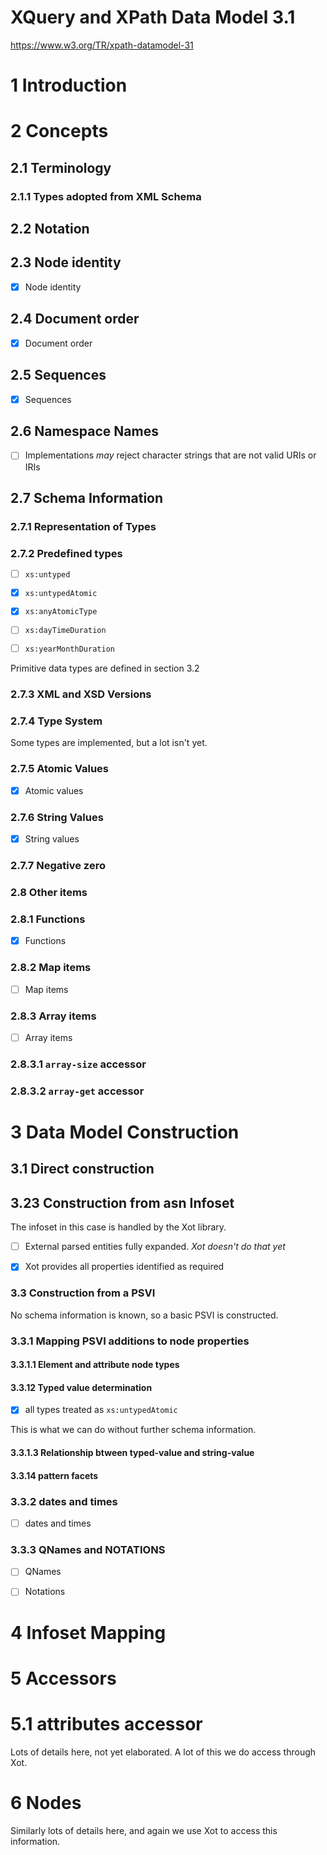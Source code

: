 # XQuery and XPath Data Model 3.1

https://www.w3.org/TR/xpath-datamodel-31

# 1 Introduction

# 2 Concepts

## 2.1 Terminology

### 2.1.1 Types adopted from XML Schema

## 2.2 Notation

## 2.3 Node identity

- [x] Node identity

## 2.4 Document order

- [x] Document order

## 2.5 Sequences

- [x] Sequences

## 2.6 Namespace Names

- [ ] Implementations _may_ reject character strings that are not valid URIs or IRIs

## 2.7 Schema Information

### 2.7.1 Representation of Types

### 2.7.2 Predefined types

- [ ] `xs:untyped`

- [x] `xs:untypedAtomic`

- [x] `xs:anyAtomicType`

- [ ] `xs:dayTimeDuration`

- [ ] `xs:yearMonthDuration`

Primitive data types are defined in section 3.2

### 2.7.3 XML and XSD Versions

### 2.7.4 Type System

Some types are implemented, but a lot isn't yet.

### 2.7.5 Atomic Values

- [x] Atomic values

### 2.7.6 String Values

- [x] String values

### 2.7.7 Negative zero

### 2.8 Other items

### 2.8.1 Functions

- [x] Functions

### 2.8.2 Map items

- [ ] Map items

### 2.8.3 Array items

- [ ] Array items

### 2.8.3.1 `array-size` accessor

### 2.8.3.2 `array-get` accessor

# 3 Data Model Construction

## 3.1 Direct construction

## 3.23 Construction from asn Infoset

The infoset in this case is handled by the Xot library.

- [ ] External parsed entities fully expanded. _Xot doesn't do that yet_

- [x] Xot provides all properties identified as required

### 3.3 Construction from a PSVI

No schema information is known, so a basic PSVI is constructed.

### 3.3.1 Mapping PSVI additions to node properties

#### 3.3.1.1 Element and attribute node types

#### 3.3.12 Typed value determination

- [x] all types treated as `xs:untypedAtomic`

This is what we can do without further schema information.

#### 3.3.1.3 Relationship btween typed-value and string-value

#### 3.3.14 pattern facets

### 3.3.2 dates and times

- [ ] dates and times

### 3.3.3 QNames and NOTATIONS

- [ ] QNames

- [ ] Notations

# 4 Infoset Mapping

# 5 Accessors

# 5.1 attributes accessor

Lots of details here, not yet elaborated. A lot of this we do access
through Xot.

# 6 Nodes

Similarly lots of details here, and again we use Xot to access this
information.
